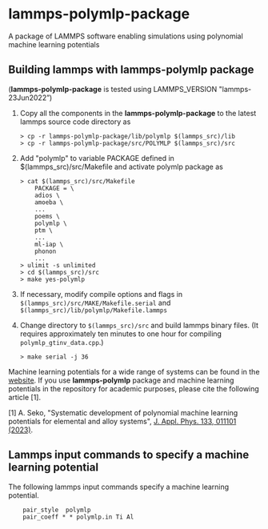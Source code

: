 # lammps-polymlp-package
A package of LAMMPS software enabling simulations using polynomial machine learning potentials

Building lammps with lammps-polymlp package
----------------------------------------------
(**lammps-polymlp-package** is tested using LAMMPS_VERSION "lammps-23Jun2022”)

1. Copy all the components in the **lammps-polymlp-package** to the latest lammps source code directory as
   ```
   > cp -r lammps-polymlp-package/lib/polymlp $(lammps_src)/lib
   > cp -r lammps-polymlp-package/src/POLYMLP $(lammps_src)/src
   ```

2. Add "polymlp" to variable PACKAGE defined in $(lammps_src)/src/Makefile and activate polymlp package as
   ```
   > cat $(lammps_src)/src/Makefile
       PACKAGE = \
       adios \
       amoeba \
       ...
       poems \
       polymlp \
       ptm \
       ...
       ml-iap \
       phonon
       ...
   > ulimit -s unlimited
   > cd $(lammps_src)/src
   > make yes-polymlp
   ```
3. If necessary, modify compile options and flags in `$(lammps_src)/src/MAKE/Makefile.serial` and `$(lammps_src)/lib/polymlp/Makefile.lammps`
4. Change directory to `$(lammps_src)/src` and build lammps binary files. (It requires approximately ten minutes to one hour for compiling `polymlp_gtinv_data.cpp`.)
   ```
   > make serial -j 36
   ```


Machine learning potentials for a wide range of systems can be found in the [website](http://cms.mtl.kyoto-u.ac.jp/seko/mlp-repository/index.html). If you use **lammps-polymlp** package and machine learning potentials in the repository for academic purposes, please cite the following article [1].

[1] A. Seko, "Systematic development of polynomial machine learning potentials for elemental and alloy systems", [J. Appl. Phys. 133, 011101 (2023)](https://pubs.aip.org/aip/jap/article/133/1/011101/2874590/Tutorial-Systematic-development-of-polynomial).

Lammps input commands to specify a machine learning potential
------------------------------------------------------------------

The following lammps input commands specify a machine learning potential.
```
    pair_style  polymlp
    pair_coeff * * polymlp.in Ti Al
```


